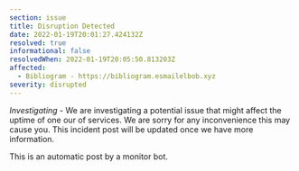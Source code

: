 ```yaml
---
section: issue
title: Disruption Detected
date: 2022-01-19T20:01:27.424132Z
resolved: true
informational: false
resolvedWhen: 2022-01-19T20:05:50.813203Z
affected:
  - Bibliogram - https://bibliogram.esmailelbob.xyz
severity: disrupted
---
```

*Investigating* - We are investigating a potential issue that might affect the uptime of one our of services. We are sorry for any inconvenience this may cause you. This incident post will be updated once we have more information.

This is an automatic post by a monitor bot.
        